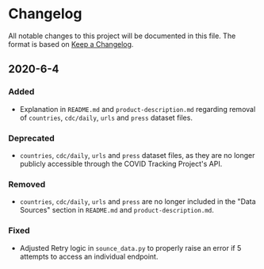 # Changelog
All notable changes to this project will be documented in this file. The format is based on [Keep a Changelog](https://keepachangelog.com/en/1.0.0/).

## 2020-6-4

### Added
- Explanation in `README.md` and `product-description.md` regarding removal of `countries`, `cdc/daily`, `urls` and `press` dataset files.

### Deprecated
- `countries`, `cdc/daily`, `urls` and `press` dataset files, as they are no longer publicly accessible through the COVID Tracking Project's API.

### Removed
- `countries`, `cdc/daily`, `urls` and `press` are no longer included in the "Data Sources" section in `README.md` and `product-description.md`.

### Fixed
- Adjusted Retry logic in `sounce_data.py` to properly raise an error if 5 attempts to access an individual endpoint.